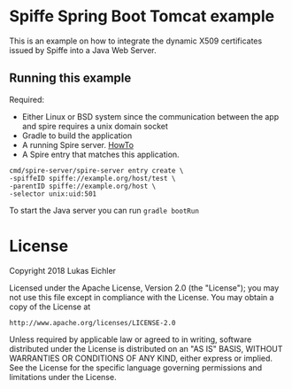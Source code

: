 # Spiffe Spring Boot Tomcat example
This is an example on how to integrate the dynamic X509 certificates issued by Spiffe into a Java Web Server.

## Running this example
Required:
* Either Linux or BSD system since the communication between the app and spire requires a unix domain socket
* Gradle to build the application
* A running Spire server. [HowTo](https://github.com/spiffe/spire#installing-spire-server-and-agent)
* A Spire entry that matches this application.
```
cmd/spire-server/spire-server entry create \
-spiffeID spiffe://example.org/host/test \
-parentID spiffe://example.org/host \
-selector unix:uid:501
```

To start the Java server you can run `gradle bootRun`

# License

Copyright 2018 Lukas Eichler

Licensed under the Apache License, Version 2.0 (the "License");
you may not use this file except in compliance with the License.
You may obtain a copy of the License at

    http://www.apache.org/licenses/LICENSE-2.0

Unless required by applicable law or agreed to in writing, software
distributed under the License is distributed on an "AS IS" BASIS,
WITHOUT WARRANTIES OR CONDITIONS OF ANY KIND, either express or implied.
See the License for the specific language governing permissions and
limitations under the License.
